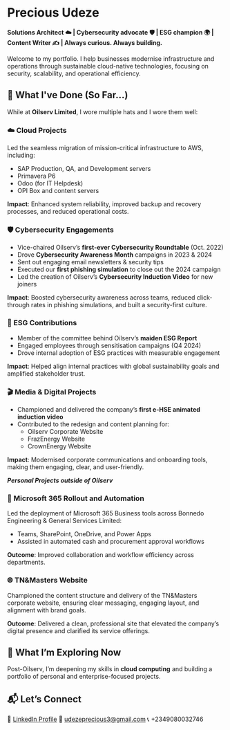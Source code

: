 # Precious Udeze  
**Solutions Architect ☁️ | Cybersecurity advocate 🛡️ | ESG champion 🌍 | Content Writer ✍️ | Always curious. Always building.**

Welcome to my portfolio. I help businesses modernise infrastructure and operations through sustainable cloud-native technologies, focusing on security, scalability, and operational efficiency.

## 💼 What I've Done (So Far...)

While at **Oilserv Limited**, I wore multiple hats and I wore them well:

### ☁️ Cloud Projects  
Led the seamless migration of mission-critical infrastructure to AWS, including:  
- SAP Production, QA, and Development servers  
- Primavera P6  
- Odoo (for IT Helpdesk)  
- OPI Box and content servers  

**Impact**: Enhanced system reliability, improved backup and recovery processes, and reduced operational costs.

### 🛡️ Cybersecurity Engagements  
- Vice-chaired Oilserv’s **first-ever Cybersecurity Roundtable** (Oct. 2022)  
- Drove **Cybersecurity Awareness Month** campaigns in 2023 & 2024  
- Sent out engaging email newsletters & security tips  
- Executed our **first phishing simulation** to close out the 2024 campaign  
- Led the creation of Oilserv’s **Cybersecurity Induction Video** for new joiners  

**Impact**: Boosted cybersecurity awareness across teams, reduced click-through rates in phishing simulations, and built a security-first culture.

### 🌱 ESG Contributions  
- Member of the committee behind Oilserv’s **maiden ESG Report**  
- Engaged employees through sensitisation campaigns (Q4 2024)  
- Drove internal adoption of ESG practices with measurable engagement  

**Impact**: Helped align internal practices with global sustainability goals and amplified stakeholder trust.

### 🎬 Media & Digital Projects  
- Championed and delivered the company’s **first e-HSE animated induction video**  
- Contributed to the redesign and content planning for:  
  - Oilserv Corporate Website  
  - FrazEnergy Website  
  - CrownEnergy Website  

**Impact**: Modernised corporate communications and onboarding tools, making them engaging, clear, and user-friendly.

***Personal Projects outside of Oilserv***

### 💼 Microsoft 365 Rollout and Automation  
Led the deployment of Microsoft 365 Business tools across Bonnedo Engineering & General Services Limited:
- Teams, SharePoint, OneDrive, and Power Apps  
- Assisted in automated cash and procurement approval workflows  

**Outcome**: Improved collaboration and workflow efficiency across departments.

### 🌐 TN&Masters Website  
Championed the content structure and delivery of the TN&Masters corporate website, ensuring clear messaging, engaging layout, and alignment with brand goals.  

**Outcome**: Delivered a clean, professional site that elevated the company’s digital presence and clarified its service offerings.

## 🚀 What I’m Exploring Now  
Post-Oilserv, I’m deepening my skills in **cloud computing** and building a portfolio of personal and enterprise-focused projects.


## 📬 Let’s Connect  
🔗 [LinkedIn Profile](https://www.linkedin.com/in/preciousudeze/)
📧 udezeprecious3@gmail.com
📞 +2349080032746
